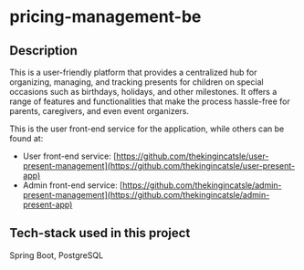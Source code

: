 # pricing-management-be

## Description
This is a user-friendly platform that provides a centralized hub for organizing, managing, and tracking presents for children on special occasions such as birthdays, holidays, and other milestones. It offers a range of features and functionalities that make the process hassle-free for parents, caregivers, and even event organizers.

This is the user front-end service for the application, while others can be found at:
- User front-end service: [https://github.com/thekingincatsle/user-present-management](https://github.com/thekingincatsle/user-present-app)
- Admin front-end service: [https://github.com/thekingincatsle/admin-present-management](https://github.com/thekingincatsle/admin-present-app)

## Tech-stack used in this project
Spring Boot, PostgreSQL


